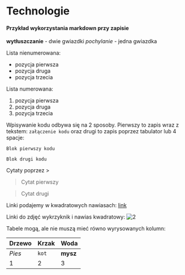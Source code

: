 # Technologie

#### Przykład wykorzystania markdown przy zapisie

 **wytłuszczanie** - dwie gwiazdki
 *pochylanie* - jedna gwiazdka

Lista nienumerowana:
 + pozycja pierwsza
 + pozycja druga
 + pozycja trzecia

Lista numerowana:
 1. pozycja pierwsza
 2. pozycja druga
 3. pozycja trzecia


Wpisywanie kodu odbywa się na 2 sposoby. 
Pierwszy to zapis wraz z tekstem: `załączenie kodu` oraz drugi to zapis poprzez tabulator lub 4 spacje:
    
	Blok pierwszy kodu
    
    Blok drugi kodu

Cytaty poprzez >

 > Cytat pierwszy

 > Cytat drugi

Linki podajemy w kwadratowych nawiasach: [link][1]

[1]: http://lsnarski.github.io/

Linki do zdjęć wykrzyknik i nawias kwadratowy: ![2]

[2]: http://www.sopotgardenresidence.pl/media/k2/items/cache/9267284e7733f4bec00d2e114d3f3ba1_XL.jpg


Tabele mogą, ale nie muszą mieć równo wyrysowanych kolumn:

Drzewo | Krzak | Woda
--- | --- | ---
*Pies* | `kot` | **mysz**
1 | 2 | 3
